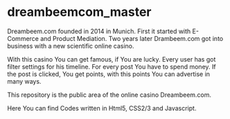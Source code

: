 # dreambeemcom_master

Dreambeem.com founded in 2014 in Munich. First it started with E-Commerce and Product Mediation.
Two years later Drambeem.com got into business with a new scientific online casino.

With this casino You can get famous, if You are lucky.
Every user has got filter settings for his timeline. For every post You have to spend money.
If the post is clicked, You get points, with this points You can advertise in many ways.

This repository is the public area of the online casino Dreambeem.com.

Here You can find Codes written in Html5, CSS2/3 and Javascript.
